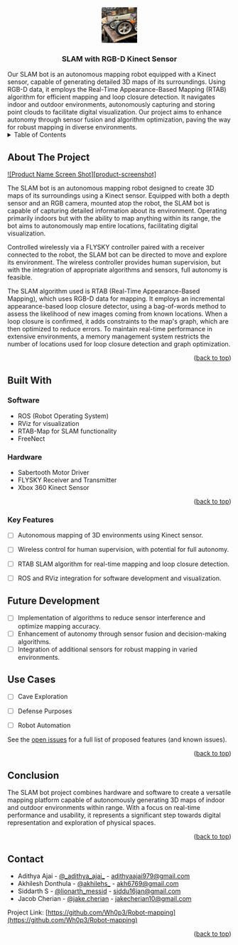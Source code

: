 <div align="center">
  <a href="https://github.com/Wh0p3/Robot-mapping">
    <img src="prototype_photo.jpeg" alt="Logo" width="80" height="80">
  </a>

<h3 align="center">SLAM with RGB-D Kinect Sensor</h3>
</div>
Our SLAM bot is an autonomous mapping robot equipped with a Kinect sensor, capable of generating detailed 3D maps of its surroundings. Using RGB-D data, it employs the Real-Time Appearance-Based Mapping (RTAB) algorithm for efficient mapping and loop closure detection. It navigates indoor and outdoor environments, autonomously capturing and storing point clouds to facilitate digital visualization. Our project aims to enhance autonomy through sensor fusion and algorithm optimization, paving the way for robust mapping in diverse environments.

<br>

<!-- TABLE OF CONTENTS -->
<details>
  <summary>Table of Contents</summary>
  <ol>
    <li>
      <a href="#about-the-project">About The Project</a>
    </li>
    <li>
      <a href="#built-with">Built With</a></li>
      <ul>
        <li><a href="#Software">Software</a></li>
        <li><a href="#Hardware">Hardware</a></li>
        <li><a href="#Key-Features">Key Features</a>
      </ul>
    </li>
    <li><a href="#Future Development">Future Development</a></li>
    <li><a href="#Use Cases">Use Cases</a></li>
    <li><a href="#Conclusion">Conclusion</a></li>
    <li><a href="#Contact">Contact</a></li>
  </ol>
</details>



<!-- ABOUT THE PROJECT -->
## About The Project

[![Product Name Screen Shot][product-screenshot]](https://example.com)

<p align="left">
The SLAM bot is an autonomous mapping robot designed to create 3D maps of its surroundings using a Kinect sensor. Equipped with both a depth sensor and an RGB camera, mounted atop the robot, the SLAM bot is capable of capturing detailed information about its environment. Operating primarily indoors but with the ability to map anything within its range, the bot aims to autonomously map entire locations, facilitating digital visualization.
<p align="left">
Controlled wirelessly via a FLYSKY controller paired with a receiver connected to the robot, the SLAM bot can be directed to move and explore its environment. The wireless controller provides human supervision, but with the integration of appropriate algorithms and sensors, full autonomy is feasible.

<p align="left">
The SLAM algorithm used is RTAB (Real-Time Appearance-Based Mapping), which uses RGB-D data for mapping. It employs an incremental appearance-based loop closure detector, using a bag-of-words method to assess the likelihood of new images coming from known locations. When a loop closure is confirmed, it adds constraints to the map's graph, which are then optimized to reduce errors. To maintain real-time performance in extensive environments, a memory management system restricts the number of locations used for loop closure detection and graph optimization.


<p align="right">(<a href="#readme-top">back to top</a>)</p>



## Built With

### Software
* ROS (Robot Operating System)
* RViz for visualization
* RTAB-Map for SLAM functionality
* FreeNect


### Hardware
* Sabertooth Motor Driver
* FLYSKY Receiver and Transmitter
* Xbox 360 Kinect Sensor


<p align="right">(<a href="#readme-top">back to top</a>)</p>


### Key Features
- [ ] Autonomous mapping of 3D environments using Kinect sensor.
- [ ] Wireless control for human supervision, with potential for full autonomy.
- [ ] RTAB SLAM algorithm for real-time mapping and loop closure detection.
- [ ] ROS and RViz integration for software development and visualization.


## Future Development
- [ ] Implementation of algorithms to reduce sensor interference and optimize mapping accuracy.
- [ ] Enhancement of autonomy through sensor fusion and decision-making algorithms.
- [ ] Integration of additional sensors for robust mapping in varied environments. 

<!-- USAGE EXAMPLES -->
## Use Cases 
- [ ] Cave Exploration
- [ ] Defense Purposes
- [ ] Robot Automation


See the [open issues](https://github.com/github_username/repo_name/issues) for a full list of proposed features (and known issues).

<p align="right">(<a href="#readme-top">back to top</a>)</p>



## Conclusion
The SLAM bot project combines hardware and software to create a versatile mapping platform capable of autonomously generating 3D maps of indoor and outdoor environments within range. With a focus on real-time performance and usability, it represents a significant step towards digital representation and exploration of physical spaces.


<p align="right">(<a href="#readme-top">back to top</a>)</p>



<!-- CONTACT -->
## Contact

* Adithya Ajai - [@\_adithya_ajai_](https://www.instagram.com/_adithya_ajai_/) - adithyaajai979@gmail.com
* Akhilesh Donthula - [@akhilehs_](https://www.instagram.com/akhilehs_/) - akh6769@gmail.com
* Siddarth S - [@lionarth_messid](https://www.instagram.com/lionarth_messid/) - siddu16jan@gmail.com
* Jacob Cherian - [@jake.cherian](https://www.instagram.com/jake.cherian/) - jakecherian10@gmail.com

Project Link: [https://github.com/Wh0p3/Robot-mapping](https://github.com/Wh0p3/Robot-mapping)

<p align="right">(<a href="#readme-top">back to top</a>)</p>
